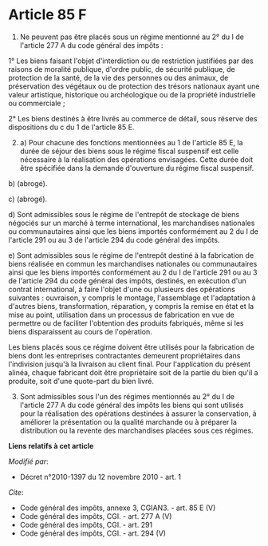 # Article 85 F

1. Ne peuvent pas être placés sous un régime mentionné au 2° du I de l'article 277 A du code général des impôts : 

1° Les biens faisant l'objet d'interdiction ou de restriction justifiées par des raisons de moralité publique, d'ordre
public, de sécurité publique, de protection de la santé, de la vie des personnes ou des animaux, de préservation des végétaux
ou de protection des trésors nationaux ayant une valeur artistique, historique ou archéologique ou de la propriété
industrielle ou commerciale ; 

2° Les biens destinés à être livrés au commerce de détail, sous réserve des dispositions du c du 1 de l'article 85 E. 

2. a) Pour chacune des fonctions mentionnées au 1 de l'article 85 E, la durée de séjour des biens sous le régime fiscal
suspensif est celle nécessaire à la réalisation des opérations envisagées. Cette durée doit être spécifiée dans la demande
d'ouverture du régime fiscal suspensif. 

b) (abrogé). 

c) (abrogé). 

d) Sont admissibles sous le régime de l'entrepôt de stockage de biens négociés sur un marché à terme international, les
marchandises nationales ou communautaires ainsi que les biens importés conformément au 2 du I de l'article 291 ou au 3 de
l'article 294 du code général des impôts. 

e) Sont admissibles sous le régime de l'entrepôt destiné à la fabrication de biens réalisée en commun les marchandises
nationales ou communautaires ainsi que les biens importés conformément au 2 du I de l'article 291 ou au 3 de l'article 294 du
code général des impôts, destinés, en exécution d'un contrat international, à faire l'objet d'une ou plusieurs des opérations
suivantes : ouvraison, y compris le montage, l'assemblage et l'adaptation à d'autres biens, transformation, réparation, y
compris la remise en état et la mise au point, utilisation dans un processus de fabrication en vue de permettre ou de
faciliter l'obtention des produits fabriqués, même si les biens disparaissent au cours de l'opération. 

Les biens placés sous ce régime doivent être utilisés pour la fabrication de biens dont les entreprises contractantes
demeurent propriétaires dans l'indivision jusqu'à la livraison au client final. Pour l'application du présent alinéa, chaque
fabricant doit être propriétaire soit de la partie du bien qu'il a produite, soit d'une quote-part du bien livré. 

3. Sont admissibles sous l'un des régimes mentionnés au 2° du I de l'article 277 A du code général des impôts les biens qui
sont utilisés pour la réalisation des opérations destinées à assurer la conservation, à améliorer la présentation ou la
qualité marchande ou à préparer la distribution ou la revente des marchandises placées sous ces régimes.

**Liens relatifs à cet article**

_Modifié par_:

  - Décret n°2010-1397 du 12 novembre 2010 - art. 1

_Cite_:

  - Code général des impôts, annexe 3, CGIAN3. - art. 85 E (V)
  - Code général des impôts, CGI. - art. 277 A (V)
  - Code général des impôts, CGI. - art. 291
  - Code général des impôts, CGI. - art. 294 (V)
